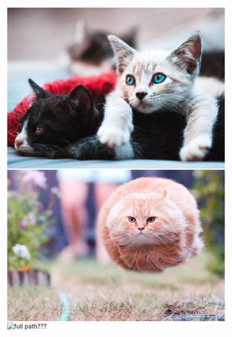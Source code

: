 ![example image](Images/Cats.jpg "cats")
![full path???](funny-perfectly-timed-cat-photo-50__605.jpg "moar cats")
![full path???](/content/dam/lessons/azurepricollab/github%20pri/147/Images/Cats.jpg "moar cats")
